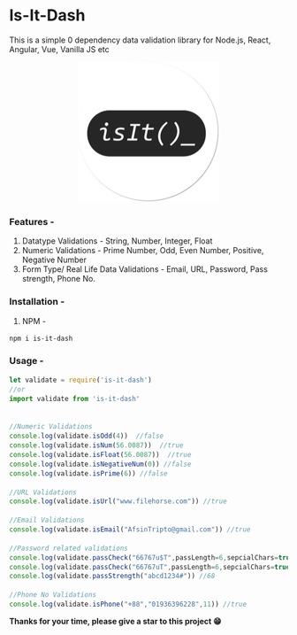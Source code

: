 # Is-It-Dash
This is a simple 0 dependency data validation library for Node.js, React, Angular, Vue, Vanilla JS etc

<p align="center"><img src="./isIt_.png" width="256px" alt="Logo"></img></p>

### Features - 
1. Datatype Validations - String, Number, Integer, Float
2. Numeric Validations - Prime Number, Odd, Even Number, Positive, Negative Number
3. Form Type/ Real Life Data Validations - Email, URL, Password, Pass strength, Phone No.
    

### Installation - 

1. NPM - 
```
npm i is-it-dash
```


### Usage - 

```javascript
let validate = require('is-it-dash')
//or
import validate from 'is-it-dash'


//Numeric Validations
console.log(validate.isOdd(4))  //false
console.log(validate.isNum(56.0087))  //true
console.log(validate.isFloat(56.0087))  //true
console.log(validate.isNegativeNum(0)) //false
console.log(validate.isPrime(6)) //false

//URL Validations
console.log(validate.isUrl("www.filehorse.com")) //true

//Email Validations
console.log(validate.isEmail("AfsinTripto@gmail.com")) //true

//Password related validations
console.log(validate.passCheck("66767u$T",passLength=6,sepcialChars=true,numbers=true,upperCase=false)) //true
console.log(validate.passCheck("66767uT",passLength=6,sepcialChars=true,numbers=true,upperCase=false)) //false
console.log(validate.passStrength("abcd1234#")) //68

//Phone No Validations
console.log(validate.isPhone("+88","01936396228",11)) //true


````

**Thanks for your time, please give a star to this project 😁**